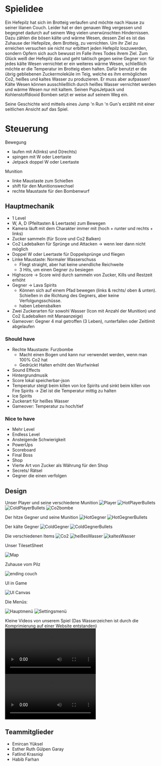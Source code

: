 # Spielidee
Ein Hefepilz hat sich im Brotteig verlaufen und möchte nach Hause zu seiner lilanen Couch. Leider hat er den genauen Weg vergessen und begegnet dadurch auf seinem Weg vielen unerwünschten Hindernissen. Dazu zählen die bösen kälte und wärme Wesen, dessen Ziel es ist das Zuhause der Hefepilze, dem Brotteig, zu vernichten. Um ihr Ziel zu erreichen versuchen sie nicht nur erbittert jeden Hefepilz loszuwerden, sondern Opfern sich auch bewusst im Falle ihres Todes ihrem Ziel. Zum Glück weiß der Hefepilz das und geht taktisch gegen seine Gegner vor: für jedes kälte Wesen vernichtet er ein weiteres wärme Wesen, schließlich möchte er die Temperatur im Brotteig eben halten. Dafür benutzt er die übrig gebliebenen Zuckermoleküle im Teig, welche es ihm ermöglichen Co2, heißes und kaltes Wasser zu produzieren. Er muss aber aufpassen! Kälte Wesen können ausschließlich durch heißes Wasser vernichtet werden und wärme Wesen nur mit kaltem. Seinen PupsJetpack und Kohlenstoffdioxid Bomben setzt er weise auf seinem Weg ein. 

Seine Geschichte wird mitteils eines Jump 'n Run 'n Gun's erzählt mit einer seitlichen Ansicht auf das Spiel. 


# Steuerung

Bewegung
* laufen mit A(links) und D(rechts)
* spingen mit W oder Leertaste 
* Jetpack doppel W oder Leertaste

Munition
* linke Maustaste zum Schießen
* shift für den Munitionswechsel
* rechte Maustaste für den Bombenwurf


## Hauptmechanik
* 1 Level
* W, A, D (Pfeiltasten & Leertaste) zum Bewegen  
* Kamera läuft mit dem Charakter immer mit (hoch + runter und rechts + links)
* Zucker sammeln (für Score und Co2 Balken)
* Co2 Ladebalken für Sprünge und Attacken → wenn leer dann nicht möglich
* Doppel W oder Leertaste für Doppelsprünge und fliegen
* Linke Maustaste: Normaler Wasserschuss
  * Fliegt straight, aber hat keine unendliche Reichweite
  * 3 Hits, um einen Gegner zu besiegen
* Highscore → Score wird durch sammeln von Zucker, Kills und Restzeit erhöht
* Gegner → Lava Spirits
  * Können sich auf einem Pfad bewegen (links & rechts/ oben & unten). Schießen in die Richtung des Gegners, aber keine Verfolgungsschüsse.
  * haben Lebensbalken
* Zwei Zuckerarten für sowohl Wasser (Icon mit Anzahl der Munition) und Co2  (Ladebalken mit Manaanzeige)
* Gameover: Gegner 4 mal getroffen (3 Leben), runterfallen oder Zeitlimit abgelaufen


### Should have
* Rechte Maustaste: Furzbombe
  * Macht einen Bogen und kann nur verwendet werden, wenn man 100% Co2 hat
  * Gedrückt Halten erhöht den Wurfwinkel
* Sound Effects
* Hintergrundmusik
* Score lokal speicherbar-json
* Temperatur steigt beim killen von Ice Spirits und sinkt beim killen von Fire Spirits →  Ziel ist die Temperatur mittig zu halten
* Ice Spirits
* Zuckerart für heißes Wasser
* Gameover: Temperatur zu hoch/tief


### Nice to have
* Mehr Level
* Endless Level
* Ansteigende Schwierigkeit
* PowerUps
* Scoreboard
* Final Boss
* Shop
* Vierte Art von Zucker als Währung für den Shop
* Secrets/ Rätsel
* Gegner die einen verfolgen


## Design
Unser Player und seine verschiedene Munition
![Player](https://github.com/EyCrime/FantasticHefe/blob/main/images/jumping.png)
![HotPlayerBullets](https://github.com/EyCrime/FantasticHefe/blob/main/images/hotWaterbullet_Spritesheat.png)
![ColdPlayerBullets](https://github.com/EyCrime/FantasticHefe/blob/main/images/coldWaterbullet_Spritesheat.png)
![Co2bombe](https://github.com/EyCrime/FantasticHefe/blob/main/images/1.png)

Der hitze Gegner und seine Munition
![HotGegner](https://github.com/EyCrime/FantasticHefe/blob/main/images/Fire_Spirit_Spritesheat.png)
![HotGegnerBullets](https://github.com/EyCrime/FantasticHefe/blob/main/images/hotProjectile_Spritesheat.png)

Der kälte Gegner
![ColdGegner](https://github.com/EyCrime/FantasticHefe/blob/main/images/Ice_Spirit_Spritesheat.png)
![ColdGegnerBullets](https://github.com/EyCrime/FantasticHefe/blob/main/images/coldProjectile_Spritesheat.png)

Die verschiedenen Items
![Co2](https://github.com/EyCrime/FantasticHefe/blob/main/images/CZucker.png)
![heißesWasser](https://github.com/EyCrime/FantasticHefe/blob/main/images/HZucker.png)
![kaltesWasser](https://github.com/EyCrime/FantasticHefe/blob/main/images/KZucker.png)

Unser TilesetSheet

![Map](https://github.com/EyCrime/FantasticHefe/blob/main/images/TilesetMap-export.png)

Zuhause vom Pilz

![ending couch](https://github.com/EyCrime/FantasticHefe/blob/main/images/Finish-export.png)

UI in Game

![UI Canvas](https://github.com/EyCrime/FantasticHefe/blob/main/images/UI.png)

Die Menüs:

![Hauptmenü](https://github.com/EyCrime/FantasticHefe/blob/main/images/Hauptmen%C3%BC.png)
![Settingsmenü](https://github.com/EyCrime/FantasticHefe/blob/main/images/settingsmenu.png)


Kleine Videos von unserem Spiel
(Das Wasserzeichen ist durch die Komprimierung auf einer Website entstanden)
![MenüVid](https://github.com/EyCrime/FantasticHefe/blob/main/images/Fantastic%20Hefe%202021-12-10%2023-03-58.mp4)
![SpielVid](https://github.com/EyCrime/FantasticHefe/blob/main/images/fantastic-hefe-2021-12-10-23-03-58_OBPh8KwR.mp4)



## Teammitglieder
* Emircan Yüksel
* Esther Ruth Gülpen Garay
* Fatlind Krasniqi
* Habib Farhan
